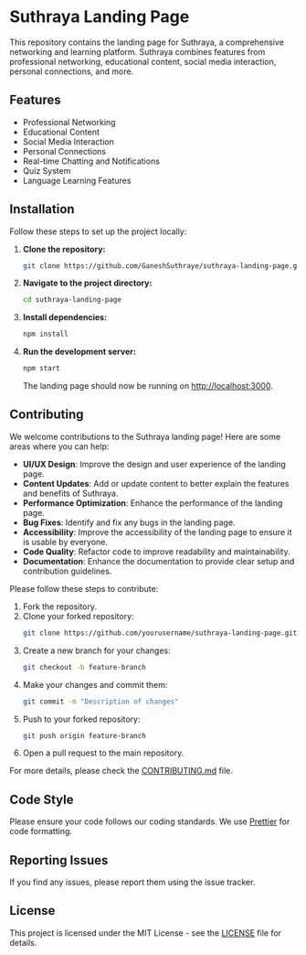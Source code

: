 # Suthraya Landing Page

This repository contains the landing page for Suthraya, a comprehensive networking and learning platform. Suthraya combines features from professional networking, educational content, social media interaction, personal connections, and more.

## Features

- Professional Networking
- Educational Content
- Social Media Interaction
- Personal Connections
- Real-time Chatting and Notifications
- Quiz System
- Language Learning Features

## Installation

Follow these steps to set up the project locally:

1. **Clone the repository:**

   ```bash
   git clone https://github.com/GaneshSuthraye/suthraya-landing-page.git
   ```

2. **Navigate to the project directory:**

   ```bash
   cd suthraya-landing-page
   ```

3. **Install dependencies:**

   ```bash
   npm install
   ```

4. **Run the development server:**
   ```bash
   npm start
   ```
   The landing page should now be running on [http://localhost:3000](http://localhost:3000).

## Contributing

We welcome contributions to the Suthraya landing page! Here are some areas where you can help:

- **UI/UX Design**: Improve the design and user experience of the landing page.
- **Content Updates**: Add or update content to better explain the features and benefits of Suthraya.
- **Performance Optimization**: Enhance the performance of the landing page.
- **Bug Fixes**: Identify and fix any bugs in the landing page.
- **Accessibility**: Improve the accessibility of the landing page to ensure it is usable by everyone.
- **Code Quality**: Refactor code to improve readability and maintainability.
- **Documentation**: Enhance the documentation to provide clear setup and contribution guidelines.

Please follow these steps to contribute:

1. Fork the repository.
2. Clone your forked repository:
   ```bash
   git clone https://github.com/yourusername/suthraya-landing-page.git
   ```
3. Create a new branch for your changes:
   ```bash
   git checkout -b feature-branch
   ```
4. Make your changes and commit them:
   ```bash
   git commit -m "Description of changes"
   ```
5. Push to your forked repository:
   ```bash
   git push origin feature-branch
   ```
6. Open a pull request to the main repository.

For more details, please check the [CONTRIBUTING.md](CONTRIBUTING.md) file.

## Code Style

Please ensure your code follows our coding standards. We use [Prettier](https://prettier.io/) for code formatting.

## Reporting Issues

If you find any issues, please report them using the issue tracker.

## License

This project is licensed under the MIT License - see the [LICENSE](LICENSE) file for details.
